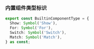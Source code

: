 ### 内置组件类型标识

```typescript
export const BuiltinComponentType = {
  Show: Symbol('Show'),
  For: Symbol('For'),
  Switch: Symbol('Switch'),
  Match: Symbol('Match'),
} as const;
```
